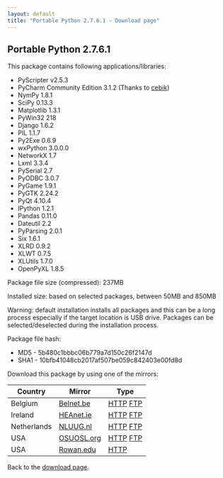 ```yaml
---
layout: default
title: "Portable Python 2.7.6.1 - Download page"
---
```

## Portable Python 2.7.6.1

This package contains following applications/libraries:

* PyScripter v2.5.3
* PyCharm Community Edition 3.1.2 (Thanks to [cebik](https://github.com/cebik))
* NymPy 1.8.1
* SciPy 0.13.3
* Matplotlib 1.3.1
* PyWin32 218
* Django 1.6.2
* PIL 1.1.7
* Py2Exe 0.6.9
* wxPython 3.0.0.0
* NetworkX 1.7
* Lxml 3.3.4
* PySerial 2.7
* PyODBC 3.0.7
* PyGame 1.9.1
* PyGTK 2.24.2
* PyQt 4.10.4
* IPython 1.2.1
* Pandas 0.11.0
* Dateutil 2.2
* PyParsing 2.0.1
* Six 1.6.1
* XLRD 0.9.2
* XLWT 0.7.5
* XLUtils 1.7.0
* OpenPyXL 1.8.5


Package file size (compressed): 237MB

Installed size: based on selected packages, between 50MB and 850MB

Warning: default installation installs all packages and this can be a long process especially if the target location is USB drive. Packages can be selected/deselected during the installation process. 

Package file hash:

* MD5 - 5b480c1bbbc06b779a7d150c26f2147d
* SHA1 - 10bfb41048cb2017af507be059c842403e00fd8d 

Download this package by using one of the mirrors:

| Country | Mirror | Type |
|-------------|------------|----------|
| Belgium | [Belnet.be](http://www.belnet.be) | [HTTP](http://ftp.belnet.be/PortablePython/v2.7/PortablePython_2.7.6.1.exe) [FTP](ftp://ftp.belnet.be/mirror/PortablePython/v2.7/PortablePython_2.7.6.1.exe) |
| Ireland | [HEAnet.ie](http://www.HEAnet.ie) | [HTTP](http://ftp.heanet.ie/pub/portablepython/v2.7/PortablePython_2.7.6.1.exe) [FTP](ftp://ftp.heanet.ie/pub/portablepython/v2.7/PortablePython_2.7.6.1.exe) |
| Netherlands | [NLUUG.nl](http://www.NLUUG.nl) | [HTTP](http://ftp.nluug.nl/languages/python/portablepython/v2.7/PortablePython_2.7.6.1.exe) [FTP](ftp://ftp.nluug.nl/pub/languages/python/portablepython/v2.7/PortablePython_2.7.6.1.exe) |
| USA | [OSUOSL.org](http://osuosl.org/) | [HTTP](http://ftp.osuosl.org/pub/portablepython/v2.7/PortablePython_2.7.6.1.exe) [FTP](ftp://ftp.osuosl.org/pub/portablepython/v2.7/PortablePython_2.7.6.1.exe) |
| USA | [Rowan.edu](http://www.Rowan.edu) | [HTTP](http://elvis.rowan.edu/mirrors/portablepython/v2.7/PortablePython_2.7.6.1.exe) |

Back to the [download page]({{site.url}}/wiki/Download/).


